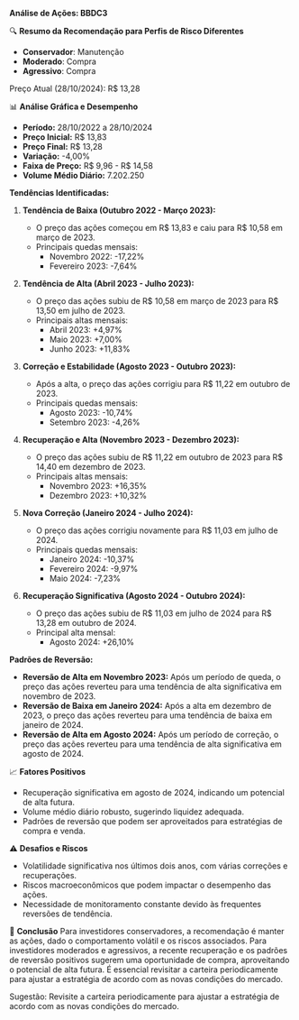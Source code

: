 **Análise de Ações: BBDC3**

🔍 **Resumo da Recomendação para Perfis de Risco Diferentes**
- **Conservador**: Manutenção
- **Moderado**: Compra
- **Agressivo**: Compra

Preço Atual (28/10/2024): R$ 13,28

📊 **Análise Gráfica e Desempenho**
- **Período:** 28/10/2022 a 28/10/2024
- **Preço Inicial:** R$ 13,83
- **Preço Final:** R$ 13,28
- **Variação:** -4,00%
- **Faixa de Preço:** R$ 9,96 - R$ 14,58
- **Volume Médio Diário:** 7.202.250

**Tendências Identificadas:**
1. **Tendência de Baixa (Outubro 2022 - Março 2023):**
   - O preço das ações começou em R$ 13,83 e caiu para R$ 10,58 em março de 2023.
   - Principais quedas mensais:
     - Novembro 2022: -17,22%
     - Fevereiro 2023: -7,64%

2. **Tendência de Alta (Abril 2023 - Julho 2023):**
   - O preço das ações subiu de R$ 10,58 em março de 2023 para R$ 13,50 em julho de 2023.
   - Principais altas mensais:
     - Abril 2023: +4,97%
     - Maio 2023: +7,00%
     - Junho 2023: +11,83%

3. **Correção e Estabilidade (Agosto 2023 - Outubro 2023):**
   - Após a alta, o preço das ações corrigiu para R$ 11,22 em outubro de 2023.
   - Principais quedas mensais:
     - Agosto 2023: -10,74%
     - Setembro 2023: -4,26%

4. **Recuperação e Alta (Novembro 2023 - Dezembro 2023):**
   - O preço das ações subiu de R$ 11,22 em outubro de 2023 para R$ 14,40 em dezembro de 2023.
   - Principais altas mensais:
     - Novembro 2023: +16,35%
     - Dezembro 2023: +10,32%

5. **Nova Correção (Janeiro 2024 - Julho 2024):**
   - O preço das ações corrigiu novamente para R$ 11,03 em julho de 2024.
   - Principais quedas mensais:
     - Janeiro 2024: -10,37%
     - Fevereiro 2024: -9,97%
     - Maio 2024: -7,23%

6. **Recuperação Significativa (Agosto 2024 - Outubro 2024):**
   - O preço das ações subiu de R$ 11,03 em julho de 2024 para R$ 13,28 em outubro de 2024.
   - Principal alta mensal:
     - Agosto 2024: +26,10%

**Padrões de Reversão:**
- **Reversão de Alta em Novembro 2023:** Após um período de queda, o preço das ações reverteu para uma tendência de alta significativa em novembro de 2023.
- **Reversão de Baixa em Janeiro 2024:** Após a alta em dezembro de 2023, o preço das ações reverteu para uma tendência de baixa em janeiro de 2024.
- **Reversão de Alta em Agosto 2024:** Após um período de correção, o preço das ações reverteu para uma tendência de alta significativa em agosto de 2024.

📈 **Fatores Positivos**
- Recuperação significativa em agosto de 2024, indicando um potencial de alta futura.
- Volume médio diário robusto, sugerindo liquidez adequada.
- Padrões de reversão que podem ser aproveitados para estratégias de compra e venda.

⚠️ **Desafios e Riscos**
- Volatilidade significativa nos últimos dois anos, com várias correções e recuperações.
- Riscos macroeconômicos que podem impactar o desempenho das ações.
- Necessidade de monitoramento constante devido às frequentes reversões de tendência.

📌 **Conclusão**
Para investidores conservadores, a recomendação é manter as ações, dado o comportamento volátil e os riscos associados. Para investidores moderados e agressivos, a recente recuperação e os padrões de reversão positivos sugerem uma oportunidade de compra, aproveitando o potencial de alta futura. É essencial revisitar a carteira periodicamente para ajustar a estratégia de acordo com as novas condições do mercado.

Sugestão: Revisite a carteira periodicamente para ajustar a estratégia de acordo com as novas condições do mercado.